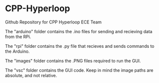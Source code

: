 # CPP-Hyperloop
Github Repository for CPP Hyperloop ECE Team

The "arduino" folder contains the .ino files for sending and recieving data from the RPi.

The "rpi" folder contains the .py file that recieves and sends commands to the Arduino.

The "images" folder contains the .PNG files required to run the GUI.

The "vsc" folder contains the GUI code. Keep in mind the image paths are absolute, and not relative.
